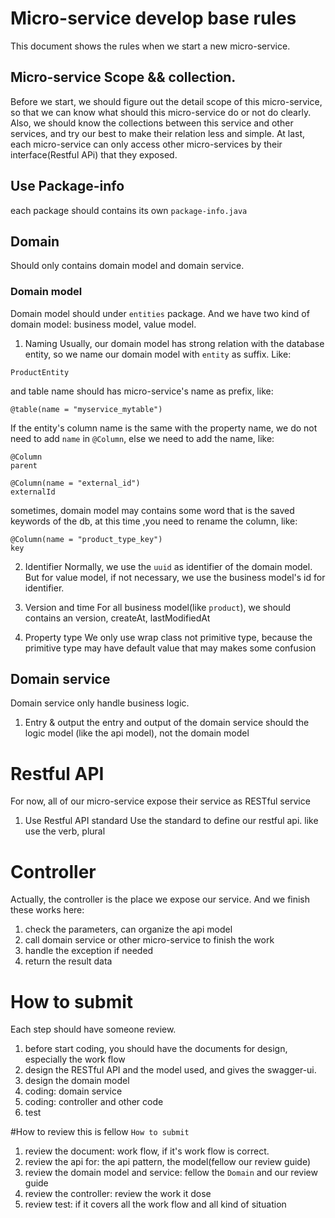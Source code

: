 # Micro-service develop base rules
This document shows the rules when we start a new micro-service.

## Micro-service Scope && collection.
Before we start, we should figure out the detail scope of this micro-service, so that we can know what should this micro-service do or not do clearly.
  Also, we should know the collections between this service and other services, and try our best to make their relation less and simple. 
  At last, each micro-service can only access other micro-services by their interface(Restful APi) that they exposed.
   
## Use Package-info
 each package should contains its own `package-info.java`

## Domain
Should only contains domain model and domain service.

### Domain model
Domain model should under `entities` package. And we have two kind of domain model: business model, value model.

1. Naming
Usually, our domain model has strong relation with the database entity, so we name our domain model with `entity` as suffix. Like:
```
ProductEntity
```
and table name should has micro-service's name as prefix, like:
```
@table(name = "myservice_mytable")
```
If the entity's column name is the same with the property name, we do not need to add `name` in `@Column`, else we need to add the name, like:
```
@Column
parent

@Column(name = "external_id")
externalId
```
sometimes, domain model may contains some word that is the saved keywords of the db, at this time ,you need to rename the column, like:
```
@Column(name = "product_type_key")
key
```
2. Identifier
Normally, we use the `uuid` as identifier of the domain model. But for value model, if not necessary, we use the business model's id for identifier. 

3. Version and time
For all business model(like `product`), we should contains an version, createAt, lastModifiedAt

4. Property type
We only use wrap class not primitive type, because the primitive type may have default value that may makes some confusion


## Domain service
Domain service only handle business logic.

1. Entry & output
the entry and output of the domain service should the logic model (like the api model), not the domain model

# Restful API
For now, all of our micro-service expose their service as RESTful service

1. Use Restful API standard
Use the standard to define our restful api. like use the verb, plural


# Controller
Actually, the controller is the place we expose our service. And we finish these works here:

1. check the parameters, can organize the api model
2. call domain service or other micro-service to finish the work
3. handle the exception if needed
4. return the result data


# How to submit
Each step should have someone review.
1. before start coding, you should have the documents for design, especially the work flow
2. design the RESTful API and the model used, and gives the swagger-ui.
3. design the domain model
4. coding: domain service
5. coding: controller and other code
6. test

#How to review
this is fellow `How to submit`
1. review the document: work flow, if it's work flow is correct.
2. review the api for: the api pattern, the model(fellow our review guide) 
3. review the domain model and service: fellow the `Domain` and our review guide
4. review the controller: review the work it dose
5. review test: if it covers all the work flow and all kind of situation




